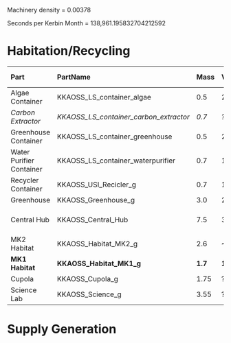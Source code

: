 
Machinery density = 0.00378

Seconds per Kerbin Month = 138,961.195832704212592

# Habitation/Recycling

| Part                     | PartName                                   | Mass    | Volume   | Seats | Months | Multiplier | EC/s                  | Recycler % | Spreadsheet Approved? |
|:-------------------------|:-------------------------------------------|---------|----------|-------|--------|------------|-----------------------|------------|-----------------------|
| Algae Container          | KKAOSS\_LS\_container\_algae               | 0.5     | 2.4      | 0     | n/a    | n/a        | n/a                   | n/a        | no                    |
| *Carbon Extractor*       | *KKAOSS\_LS\_container\_carbon\_extractor* | *0.7*   | *?*      | *0*   | *n/a*  | *n/a*      | *n/a*                 | *n/a*      | *no*                  |
| Greenhouse Container     | KKAOSS\_LS\_container\_greenhouse          | 0.5     | 2.4      | 0     | n/a    | n/a        | n/a                   | n/a        | no                    |
| Water Purifier Container | KKAOSS\_LS\_container\_waterpurifier       | 0.7     | 1.2      | 0     | n/a    | n/a        | n/a                   | n/a        | no                    |
| Recycler Container       | KKAOSS\_USI\_Recicler\_g                   | 0.7     | 1.2      | 0     | n/a    | n/a        | 1                     | 60/2       | no                    |
| Greenhouse               | KKAOSS\_Greenhouse\_g                      | 3.0     | 25       | 2     | 0      | 1.3/2      | 0.525:1               | 35/4       | no                    |
| Central Hub              | KKAOSS\_Central\_Hub                       | 7.5     | 30       | 6     | 1.5    | 1.5/5      | 2.25/19.25 (0.0085 W) | 92.5/1     | yes                   |
| MK2 Habitat              | KKAOSS\_Habitat\_MK2\_g                    | 2.6     | ~14?     | 4     | 30/4   | 1/4        | 0.7                   | n/a        | no                    |
| **MK1 Habitat**          | **KKAOSS\_Habitat\_MK1\_g**                | **1.7** | **10.7** | **3** | **10** | **0**      | **2.5**               | **n/a**    | **yes**               |
| Cupola                   | KKAOSS\_Cupola\_g                          | 1.75    | ?        | 1     | 0      | 2/2        | 0.09                  | na         | no                    |
| Science Lab              | KKAOSS\_Science\_g                         | 3.55    | ?        | 2     | 0      | 1.25       | 1.2                   | 50/5       | no                    |


# Supply Generation



